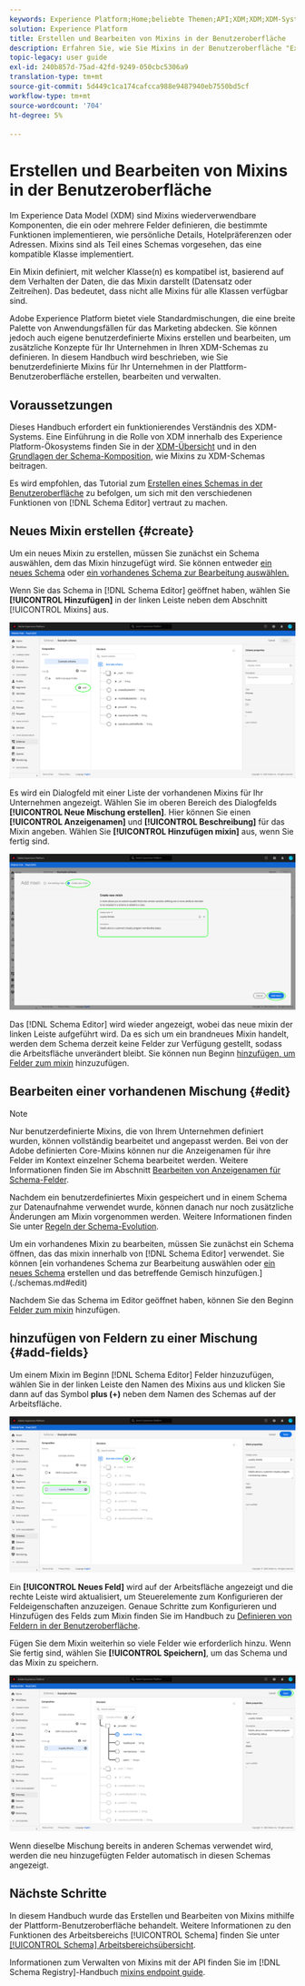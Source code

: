 ```yaml
---
keywords: Experience Platform;Home;beliebte Themen;API;XDM;XDM;XDM-System;Erlebnisdatenmodell;Datenmodell;ui;Workspace;mixin;mixins
solution: Experience Platform
title: Erstellen und Bearbeiten von Mixins in der Benutzeroberfläche
description: Erfahren Sie, wie Sie Mixins in der Benutzeroberfläche "Experience Platform"erstellen und bearbeiten.
topic-legacy: user guide
exl-id: 240b857d-75ad-42fd-9249-050cbc5306a9
translation-type: tm+mt
source-git-commit: 5d449c1ca174cafcca988e9487940eb7550bd5cf
workflow-type: tm+mt
source-wordcount: '704'
ht-degree: 5%

---
```


# Erstellen und Bearbeiten von Mixins in der Benutzeroberfläche

Im Experience Data Model (XDM) sind Mixins wiederverwendbare Komponenten, die ein oder mehrere Felder definieren, die bestimmte Funktionen implementieren, wie persönliche Details, Hotelpräferenzen oder Adressen. Mixins sind als Teil eines Schemas vorgesehen, das eine kompatible Klasse implementiert.

Ein Mixin definiert, mit welcher Klasse(n) es kompatibel ist, basierend auf dem Verhalten der Daten, die das Mixin darstellt (Datensatz oder Zeitreihen). Das bedeutet, dass nicht alle Mixins für alle Klassen verfügbar sind.

Adobe Experience Platform bietet viele Standardmischungen, die eine breite Palette von Anwendungsfällen für das Marketing abdecken. Sie können jedoch auch eigene benutzerdefinierte Mixins erstellen und bearbeiten, um zusätzliche Konzepte für Ihr Unternehmen in Ihren XDM-Schemas zu definieren. In diesem Handbuch wird beschrieben, wie Sie benutzerdefinierte Mixins für Ihr Unternehmen in der Plattform-Benutzeroberfläche erstellen, bearbeiten und verwalten.

## Voraussetzungen

Dieses Handbuch erfordert ein funktionierendes Verständnis des XDM-Systems. Eine Einführung in die Rolle von XDM innerhalb des Experience Platform-Ökosystems finden Sie in der [XDM-Übersicht](../../home.md) und in den [Grundlagen der Schema-Komposition](../../schema/composition.md), wie Mixins zu XDM-Schemas beitragen.

Es wird empfohlen, das Tutorial zum [Erstellen eines Schemas in der Benutzeroberfläche](../../tutorials/create-schema-ui.md) zu befolgen, um sich mit den verschiedenen Funktionen von [!DNL Schema Editor] vertraut zu machen.

## Neues Mixin erstellen {#create}

Um ein neues Mixin zu erstellen, müssen Sie zunächst ein Schema auswählen, dem das Mixin hinzugefügt wird. Sie können entweder [ein neues Schema](./schemas.md#create) oder [ein vorhandenes Schema zur Bearbeitung auswählen.](./schemas.md#edit)

Wenn Sie das Schema in [!DNL Schema Editor] geöffnet haben, wählen Sie **[!UICONTROL Hinzufügen]** in der linken Leiste neben dem Abschnitt [!UICONTROL Mixins] aus.

![](../../images/ui/resources/mixins/add-mixin-button.png)

Es wird ein Dialogfeld mit einer Liste der vorhandenen Mixins für Ihr Unternehmen angezeigt. Wählen Sie im oberen Bereich des Dialogfelds **[!UICONTROL Neue Mischung erstellen]**. Hier können Sie einen **[!UICONTROL Anzeigenamen]** und **[!UICONTROL Beschreibung]** für das Mixin angeben. Wählen Sie **[!UICONTROL Hinzufügen mixin]** aus, wenn Sie fertig sind.

![](../../images/ui/resources/mixins/create-mixin.png)

Das [!DNL Schema Editor] wird wieder angezeigt, wobei das neue mixin der linken Leiste aufgeführt wird. Da es sich um ein brandneues Mixin handelt, werden dem Schema derzeit keine Felder zur Verfügung gestellt, sodass die Arbeitsfläche unverändert bleibt. Sie können nun Beginn [hinzufügen, um Felder zum mixin](#add-fields) hinzuzufügen.

## Bearbeiten einer vorhandenen Mischung {#edit}

>[!NOTE]
>
>Nur benutzerdefinierte Mixins, die von Ihrem Unternehmen definiert wurden, können vollständig bearbeitet und angepasst werden. Bei von der Adobe definierten Core-Mixins können nur die Anzeigenamen für ihre Felder im Kontext einzelner Schema bearbeitet werden. Weitere Informationen finden Sie im Abschnitt [Bearbeiten von Anzeigenamen für Schema-Felder](./schemas.md#display-names).
>
>Nachdem ein benutzerdefiniertes Mixin gespeichert und in einem Schema zur Datenaufnahme verwendet wurde, können danach nur noch zusätzliche Änderungen am Mixin vorgenommen werden. Weitere Informationen finden Sie unter [Regeln der Schema-Evolution](../../schema/composition.md#evolution).

Um ein vorhandenes Mixin zu bearbeiten, müssen Sie zunächst ein Schema öffnen, das das mixin innerhalb von [!DNL Schema Editor] verwendet. Sie können [ein vorhandenes Schema zur Bearbeitung auswählen oder [ein neues Schema](./schemas.md#create) erstellen und das betreffende Gemisch hinzufügen.](./schemas.md#edit)

Nachdem Sie das Schema im Editor geöffnet haben, können Sie den Beginn [Felder zum mixin](#add-fields) hinzufügen.

## hinzufügen von Feldern zu einer Mischung {#add-fields}

Um einem Mixin im Beginn [!DNL Schema Editor] Felder hinzuzufügen, wählen Sie in der linken Leiste den Namen des Mixins aus und klicken Sie dann auf das Symbol **plus (+)** neben dem Namen des Schemas auf der Arbeitsfläche.

![](../../images/ui/resources/mixins/add-field-button.png)

Ein **[!UICONTROL Neues Feld]** wird auf der Arbeitsfläche angezeigt und die rechte Leiste wird aktualisiert, um Steuerelemente zum Konfigurieren der Feldeigenschaften anzuzeigen. Genaue Schritte zum Konfigurieren und Hinzufügen des Felds zum Mixin finden Sie im Handbuch zu [Definieren von Feldern in der Benutzeroberfläche](../fields/overview.md#define).

Fügen Sie dem Mixin weiterhin so viele Felder wie erforderlich hinzu. Wenn Sie fertig sind, wählen Sie **[!UICONTROL Speichern]**, um das Schema und das Mixin zu speichern.

![](../../images/ui/resources/mixins/complete-mixin.png)

Wenn dieselbe Mischung bereits in anderen Schemas verwendet wird, werden die neu hinzugefügten Felder automatisch in diesen Schemas angezeigt.

## Nächste Schritte

In diesem Handbuch wurde das Erstellen und Bearbeiten von Mixins mithilfe der Plattform-Benutzeroberfläche behandelt. Weitere Informationen zu den Funktionen des Arbeitsbereichs [!UICONTROL Schema] finden Sie unter [[!UICONTROL Schema] Arbeitsbereichsübersicht](../overview.md).

Informationen zum Verwalten von Mixins mit der API finden Sie im [!DNL Schema Registry]-Handbuch [mixins endpoint guide](../../api/mixins.md).
